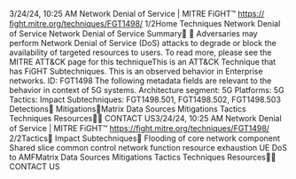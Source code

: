3/24/24, 10:25 AM Network Denial of Service | MITRE FiGHT™
https://ﬁght.mitre.org/techniques/FGT1498/ 1/2Home Techniques Network Denial of Service
Network Denial of Service
Summary󰅂 󰅂
Adversaries may perform Network Denial of Service (DoS)
attacks to degrade or block the availability of targeted
resources to users. To read more, please see the MITRE
ATT&CK page for this techniqueThis is an ATT&CK
Technique that has FiGHT
Subtechniques.
This is an observed behavior
in Enterprise networks.
ID: FGT1498
The following metadata
fields are relevant to the
behavior in context of 5G
systems.
Architecture segment: 5G
Platforms: 5G
Tactics: Impact
Subtechniques:
FGT1498.501,
FGT1498.502, FGT1498.503
Detections󰅀
Mitigations󰅀Matrix Data Sources Mitigations Tactics Techniques Resources󰍝󰇙
CONTACT US3/24/24, 10:25 AM Network Denial of Service | MITRE FiGHT™
https://ﬁght.mitre.org/techniques/FGT1498/ 2/2Tactics󰅀
Impact
Subtechniques󰅀
Flooding of core network component
Shared slice common control network function resource exhaustion
UE DoS to AMFMatrix Data Sources Mitigations Tactics Techniques Resources󰍝󰇙
CONTACT US